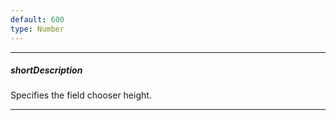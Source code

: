 ```yaml
---
default: 600
type: Number
---
```

---
##### shortDescription
Specifies the field chooser height.

---

